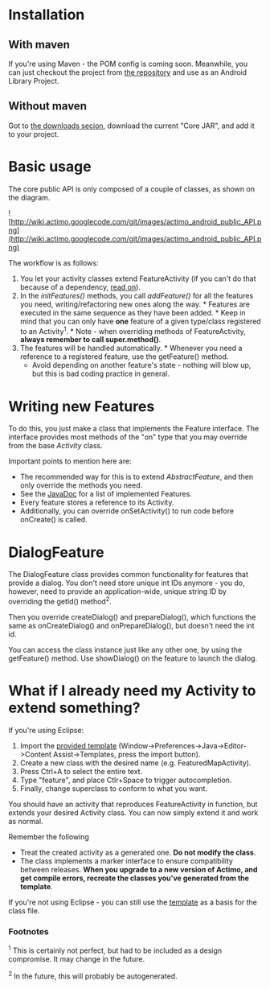 # Installation #

## With maven ##

If you're using Maven - the POM config is coming soon. Meanwhile, you can just checkout the project from [the repository](http://code.google.com/p/actimo/source/checkout) and use as an Android Library Project.

## Without maven ##

Got to [the downloads secion](http://code.google.com/p/actimo/downloads/list), download the current "Core JAR", and add it to your project.

# Basic usage #

The core public API is only composed of a couple of classes, as shown on the diagram.

![http://wiki.actimo.googlecode.com/git/images/actimo_android_public_API.png](http://wiki.actimo.googlecode.com/git/images/actimo_android_public_API.png)

The workflow is as follows:
  1. You let your activity classes extend FeatureActivity (if you can't do that because of a dependency, [read on](Usage#What_if_I_already_need_my_Activity_to_extend_something?.md)).
  1. In the _initFeatures()_ methods, you call _addFeature()_ for all the features you need, writing/refactoring new ones along the way.
    * Features are executed in the same sequence as they have been added.
    * Keep in mind that you can only have **one** feature of a given type/class registered to an Activity<sup>1</sup>.
    * Note - when overriding methods of FeatureActivity, **always remember to call super.method()**.
  1. The features will be handled automatically.
    * Whenever you need a reference to a registered feature, use the getFeature() method.
      * Avoid depending on another feature's state - nothing will blow up, but this is bad coding practice in general.

# Writing new Features #

To do this, you just make a class that implements the Feature interface. The interface provides most methods of the "on" type that you may override from the base _Activity_ class.

Important points to mention here are:
  * The recommended way for this is to extend _AbstractFeature_, and then only override the methods you need.
  * See the [JavaDoc](http://wiki.actimo.googlecode.com/git/apidocs/index.html) for a list of implemented Features.
  * Every feature stores a reference to its Activity.
  * Additionally, you can override onSetActivity() to run code before onCreate() is called.

# DialogFeature #

The DialogFeature class provides common functionality for features that provide a dialog. You don't need store unique int IDs anymore - you do, however, need to provide an application-wide, unique string ID by overriding the getId() method<sup>2</sup>.

Then you override createDialog() and prepareDialog(), which functions the same as onCreateDialog() and onPrepareDialog(), but doesn't need the int id.

You can access the class instance just like any other one, by using the getFeature() method. Use showDialog() on the feature to launch the dialog.

# What if I already need my Activity to extend something? #

If you're using Eclipse:
  1. Import the [provided template](http://code.google.com/p/actimo/downloads/detail?name=templates.xml&can=2&q=) (Window->Preferences->Java->Editor->Content Assist->Templates, press the import button).
  1. Create a new class with the desired name (e.g. FeaturedMapActivity).
  1. Press Ctrl+A to select the entire text.
  1. Type "feature", and place Ctlr+Space to trigger autocompletion.
  1. Finally, change superclass to conform to what you want.

You should have an activity that reproduces FeatureActivity in function, but extends your desired Activity class. You can now simply extend it and work as normal.

Remember the following
  * Treat the created activity as a generated one. **Do not modify the class**.
  * The class implements a marker interface to ensure compatibility between releases. **When you upgrade to a new version of Actimo, and get compile errors, recreate the classes you've generated from the template**.

If you're not using Eclipse - you can still use the [template](http://code.google.com/p/actimo/downloads/detail?name=templates.xml&can=2&q=) as a basis for the class file.

### Footnotes ###
<sup>1</sup> This is certainly not perfect, but had to be included as a design compromise. It may change in the future.

<sup>2</sup> In the future, this will probably be autogenerated.